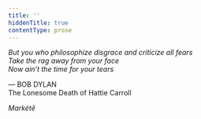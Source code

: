 ```yaml
---
title: ''
hiddenTitle: true
contentType: prose
---
```


_But you who philosophize disgrace and criticize all fears  
Take the rag away from your face  
Now ain’t the time for your tears_

— BOB DYLAN  
The Lonesome Death of Hattie Carroll

_Markétě_
